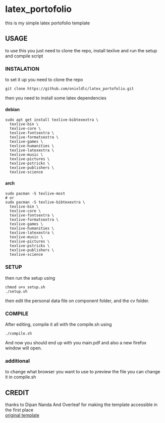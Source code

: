 # latex_portofolio

this is my simple latex portofolio template

## USAGE
to use this you just need to clone the repo, install texlive and run the setup and compile script

### INSTALATION
to set it up you need to clone the repo 
```
git clone https://github.com/onixldlc/latex_portofolio.git
```
then you need to install some latex dependencies

#### debian 
```
sudo apt get install texlive-bibtexextra \
  texlive-bin \
  texlive-core \
  texlive-fontsextra \
  texlive-formatsextra \
  texlive-games \
  texlive-humanities \
  texlive-latexextra \
  texlive-music \
  texlive-pictures \
  texlive-pstricks \
  texlive-publishers \
  texlive-science 
```

#### arch
```
sudo pacman -S texlive-most
# or
sudo pacman -S texlive-bibtexextra \
  texlive-bin \
  texlive-core \
  texlive-fontsextra \
  texlive-formatsextra \
  texlive-games \
  texlive-humanities \
  texlive-latexextra \
  texlive-music \
  texlive-pictures \
  texlive-pstricks \
  texlive-publishers \
  texlive-science 
```

### SETUP
then run the setup using
```
chmod u+x setup.sh
./setup.sh
```
then edit the personal data file on component folder, and the cv folder.

### COMPILE
After editing, compile it all with the compile.sh using
```
./compile.sh
```
And now you should end up with you main.pdf and also a new firefox window will open.


### additional
to change what browser you want to use to preview the file you can change it in compile.sh

## CREDIT
thanks to Dipan Nanda And Overleaf for making the template accessible in the first place \
[original template](https://www.overleaf.com/latex/templates/russelresume/zqnypvvjsfvq)

